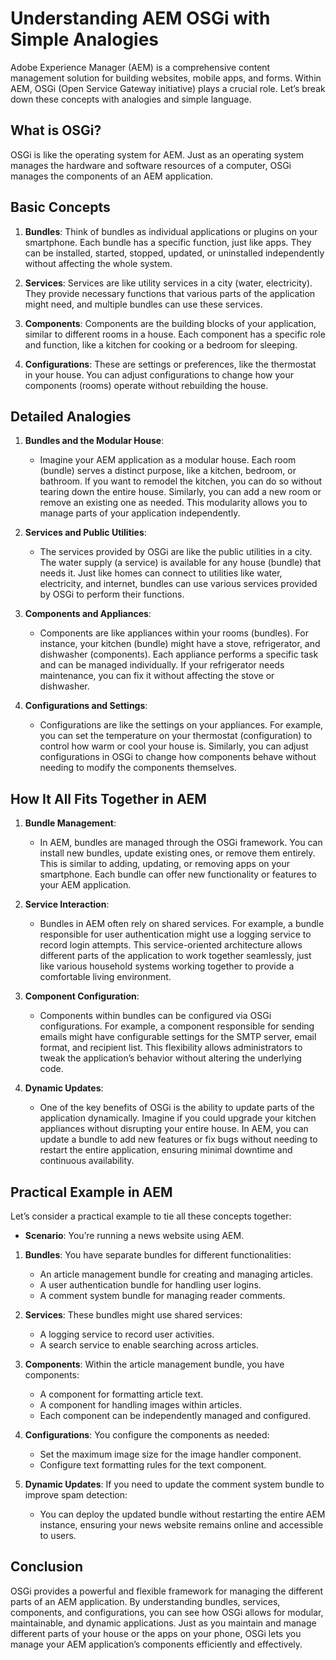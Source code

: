 # Understanding AEM OSGi with Simple Analogies

Adobe Experience Manager (AEM) is a comprehensive content management solution for building websites, mobile apps, and forms. Within AEM, OSGi (Open Service Gateway initiative) plays a crucial role. Let’s break down these concepts with analogies and simple language.

## What is OSGi?
OSGi is like the operating system for AEM. Just as an operating system manages the hardware and software resources of a computer, OSGi manages the components of an AEM application.

## Basic Concepts

1. **Bundles**: Think of bundles as individual applications or plugins on your smartphone. Each bundle has a specific function, just like apps. They can be installed, started, stopped, updated, or uninstalled independently without affecting the whole system.

2. **Services**: Services are like utility services in a city (water, electricity). They provide necessary functions that various parts of the application might need, and multiple bundles can use these services.

3. **Components**: Components are the building blocks of your application, similar to different rooms in a house. Each component has a specific role and function, like a kitchen for cooking or a bedroom for sleeping.

4. **Configurations**: These are settings or preferences, like the thermostat in your house. You can adjust configurations to change how your components (rooms) operate without rebuilding the house.

## Detailed Analogies

1. **Bundles and the Modular House**:
   - Imagine your AEM application as a modular house. Each room (bundle) serves a distinct purpose, like a kitchen, bedroom, or bathroom. If you want to remodel the kitchen, you can do so without tearing down the entire house. Similarly, you can add a new room or remove an existing one as needed. This modularity allows you to manage parts of your application independently.

2. **Services and Public Utilities**:
   - The services provided by OSGi are like the public utilities in a city. The water supply (a service) is available for any house (bundle) that needs it. Just like homes can connect to utilities like water, electricity, and internet, bundles can use various services provided by OSGi to perform their functions.

3. **Components and Appliances**:
   - Components are like appliances within your rooms (bundles). For instance, your kitchen (bundle) might have a stove, refrigerator, and dishwasher (components). Each appliance performs a specific task and can be managed individually. If your refrigerator needs maintenance, you can fix it without affecting the stove or dishwasher.

4. **Configurations and Settings**:
   - Configurations are like the settings on your appliances. For example, you can set the temperature on your thermostat (configuration) to control how warm or cool your house is. Similarly, you can adjust configurations in OSGi to change how components behave without needing to modify the components themselves.

## How It All Fits Together in AEM

1. **Bundle Management**:
   - In AEM, bundles are managed through the OSGi framework. You can install new bundles, update existing ones, or remove them entirely. This is similar to adding, updating, or removing apps on your smartphone. Each bundle can offer new functionality or features to your AEM application.

2. **Service Interaction**:
   - Bundles in AEM often rely on shared services. For example, a bundle responsible for user authentication might use a logging service to record login attempts. This service-oriented architecture allows different parts of the application to work together seamlessly, just like various household systems working together to provide a comfortable living environment.

3. **Component Configuration**:
   - Components within bundles can be configured via OSGi configurations. For example, a component responsible for sending emails might have configurable settings for the SMTP server, email format, and recipient list. This flexibility allows administrators to tweak the application’s behavior without altering the underlying code.

4. **Dynamic Updates**:
   - One of the key benefits of OSGi is the ability to update parts of the application dynamically. Imagine if you could upgrade your kitchen appliances without disrupting your entire house. In AEM, you can update a bundle to add new features or fix bugs without needing to restart the entire application, ensuring minimal downtime and continuous availability.

## Practical Example in AEM

Let’s consider a practical example to tie all these concepts together:

- **Scenario**: You’re running a news website using AEM.
  
1. **Bundles**: You have separate bundles for different functionalities:
   - An article management bundle for creating and managing articles.
   - A user authentication bundle for handling user logins.
   - A comment system bundle for managing reader comments.

2. **Services**: These bundles might use shared services:
   - A logging service to record user activities.
   - A search service to enable searching across articles.
  
3. **Components**: Within the article management bundle, you have components:
   - A component for formatting article text.
   - A component for handling images within articles.
   - Each component can be independently managed and configured.

4. **Configurations**: You configure the components as needed:
   - Set the maximum image size for the image handler component.
   - Configure text formatting rules for the text component.

5. **Dynamic Updates**: If you need to update the comment system bundle to improve spam detection:
   - You can deploy the updated bundle without restarting the entire AEM instance, ensuring your news website remains online and accessible to users.

## Conclusion

OSGi provides a powerful and flexible framework for managing the different parts of an AEM application. By understanding bundles, services, components, and configurations, you can see how OSGi allows for modular, maintainable, and dynamic applications. Just as you maintain and manage different parts of your house or the apps on your phone, OSGi lets you manage your AEM application’s components efficiently and effectively.
